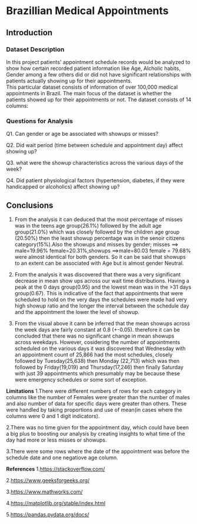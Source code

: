 # Brazillian Medical Appointments
## Introduction

### Dataset Description 

In this project patients' appointment schedule records would be analyzed  to show how certain recorded patient information like Age, Alcholic habits, Gender among a few others did or did not have significant relationships with  patients actually showing up for their appointments.  
This particular dataset consists of information of over 100,000 medical appointments in Brazil. The main focus of the dataset is whether the patients showed up for their appointments or not. The dataset consists of 14 columns:
### Questions for Analysis
Q1. Can gender or age be associated with showups or misses?

Q2. Did wait period (time between schedule and appointment day) affect showing up?

Q3.  what were the showup characteristics across the various days of the week?

Q4. Did patient physiological factors (hypertension, diabetes, if they were handicapped or alcoholics) affect showing up?

## Conclusions
1. From the analysis it can deduced that the most percentage of misses was in the teens age group(26.1%) followed by the adult age group(21.0%) which was closely followed by the children age group (20.50%) then the least showup percentage was in the senoir citizens category(15%).Also the showups and misses by gender; misses ==> male=19.96% female=20.31%,showups ==>male=80.03 female = 79.68%  were almost identical for both genders. So it can be said that showups to an extent can be associated with Age but is almost gender Neutral.

2. From the analysis it was discovered that there was a very significant decrease in mean show ups across our wait time distributions. Having a peak at the 0 days group(0.95) and the lowest mean was in the >31 days group(0.67). This is indicative of the fact that appointments that were scheduled to hold on the very days the schedules were made had very high showup ratio and the longer the interval between the schedule day and the appointment the lower the level of showup.

3. From the visual above it cann be inferred that the mean showups across the week days are fairly constant at 0.8 (+-0.05). therefore it can be concluded that there was no significant change in mean showups across weekdays.
However, cosidering the number of appointments scheduled on the various days it was discovered that Wednesday with an appointment count of 25,866 had the most schedules, closely followed by Tuesday(25,638) then Monday (22,713) which was then followed by Friday(19,019) and Thursday(17,246) then finally Saturday with just 39 appointments which presumably may be because these were emergency schedules or some sort of exception.

**Limitations**
1.There were different numbers of rows for each category in columns like the number of Females were greater than the number of males and also number of data for specific days were greater than others. These were handled by taking proportions and use of mean(in cases where the columns were 0 and 1 digit indicators).

2.There was no time given for the appointment day, which could have been a big plus to boosting our analysis by creating insights to what time of the day had more or less misses or showups.

3.There were some rows where the date of the appointment was before the schedule date and one negatiove age column.

**References**
1.https://stackoverflow.com/

2.https://www.geeksforgeeks.org/

3.https://www.mathworks.com/

4.https://matplotlib.org/stable/index.html

5.https://pandas.pydata.org/docs/

